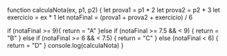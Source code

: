 function calculaNota(ex, p1, p2) {
  let prova1 = p1 * 2 
  let prova2 = p2 * 3
  let exercicio = ex * 1 
  let notaFinal = (prova1 + prova2 + exercicio) / 6
  
  if (notaFinal >= 9){ 
     return = "A" 
     }else if (notaFinal >= 7.5 && < 9) {
       return = "B"
     } else if (notaFinal >= 6 && < 7.5) {
       return = "C"
     } else (notaFinal < 6) {
       return = "D"
     }
     console.log(calculaNota)
}
